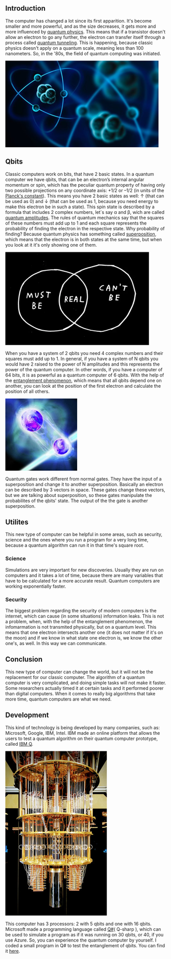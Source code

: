 ## Introduction
The computer has changed a lot since its first apparition. It's become smaller and more powerful, and as the size decreases, it gets more and more influenced by [quantum physics](https://www.sciencedaily.com/terms/introduction_to_quantum_mechanics.htm). This means that if a transistor doesn't allow an electron to go any further, the electron can transfer itself through a process called [quantum tunneling](https://www.azoquantum.com/Article.aspx?ArticleID=12). This is happening, because classic physics doesn't apply on a quantum scale, meaning less than 100 nanometers. So, in the '80s, the field of quantum computing was initiated.

![quantum](/Imagies/qp.jpg)
  
## Qbits 
Classic computers work on bits, that have 2 basic states. In a quantum computer we have qbits, that can be an electron’s internal angular momentum or spin, which has the peculiar quantum property of having only two possible projections on any coordinate axis: +1/2 or –1/2 (in units of the [Planck's constant](https://whatis.techtarget.com/definition/Plancks-constant)). This means you have 2 basic states as well: ↑ (that can be used as 0) and ↓ (that can be used as 1, because you need energy to make this electron be in such a state). 
This spin state is described by a formula that includes 2 complex numbers, let`s say α and β, wich are called [quantum amplitudes](https://en.wikipedia.org/wiki/Probability_amplitude). The rules of quantum mechanics say that the squares of these numbers must add up to 1 and each square represents the probability of finding the electron in the respective state. Why probability of finding? Because quantum physics has something called [superposition](http://www.physics.org/article-questions.asp?id=124), which means that the electron is in both states at the same time, but when you look at it it's only showing one of them. 

![real](Imagies/mustbe.png)

When you have a system of 2 qbits you need 4 complex numbers and their squares must add up to 1. In general, if you have a system of N qbits you would have 2 raised to the power of N amplitudes and this represents the power of the quantum computer. In other words, if you have a computer of 64 bits, it is as powerful as a quantum computer of 6 qbits. 
With the help of the [entanglement phenomenon](https://www.sciencedaily.com/terms/quantum_entanglement.htm), which means that all qbits depend one on another, you can look at the position of the first electron and calculate the position of all others.

 ![image](Imagies/entanglement.jpg)

Quantum gates work different from normal gates. They have the input of a superposition and change it to another superposition. Basically an electron can be described by 3 vectors in space. These gates change these vectors, but we are talking about superposition, so these gates manipulate the probabilites of the qbits' state. The output of the the gate is another superposition.

## Utilites 
This new type of computer can be helpful in some areas, such as security, science and the ones where you run a program for a very long time, because a quantum algorithm can run it in that time's square root. 
### Science 
Simulations are very important for new discoveries. Usually they are run on computers and it takes a lot of time, because there are many variables that have to be calculated for a more accurate result. Quantum computers are working exponentially faster.
### Security
The biggest problem regarding the security of modern computers is the internet, which can cause (in some situations) information leaks. This is not a problem, when, with the help of the entanglement phenomenon, the infomarmation is not transmited physically, but on a quantum level. This means that one electron intersects another one (it does not matter if it's on the moon) and if we know in what state one electron is, we know the other one's, as well. In this way we can communicate. 

## Conclusion
This new type of computer can change the world, but it will not be the replacement for our classic computer. The algorithm of a quantum computer is very complicated, and doing simple tasks will not make it faster. Some researchers actually timed it at certain tasks and it performed poorer than digital computers. When it comes to really big algorithms that take more time, quantum computers are what we need.

## Development

This kind of technology is being developed by many companies, such as: Microsoft, Google, IBM, Intel. IBM made an online platform that allows the users to test a quantum algorithm on their quantum computer prototype, called [IBM Q](https://quantumexperience.ng.bluemix.net/qx/experience). 

![IBM](Imagies/IBM.jpg)

This computer has 3 processors: 2 with 5 qbits and one with 16 qbits. 
Microsoft made a programming language called [Q#](https://www.microsoft.com/en-us/quantum/development-kit)( Q-sharp ), which can be used to simulate a program as if it was running on 30 qbits, or 40, if you use Azure. So, you can experience the quantum computer by yourself. I coded a small program in Q# to test the entanglement of qbits. You can find it [here](https://github.com/playerjack/Quantum-Computing/tree/master/Bell). 

